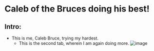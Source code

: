 # Caleb of the Bruces doing his best!
## Intro:
- This is me, Caleb Bruce, trying my hardest.
    - This is the second tab, wherein I am again doing more.
![image](https://th.bing.com/th/id/R.0b72b5e9a1c33e7a23aa7b56952efada?rik=aIkjagkMqXdk2g&riu=http%3a%2f%2fwww.finearttips.com%2fwp-content%2fuploads%2f2013%2f04%2fdo-your-best1.jpg&ehk=buDkEiKWv4rerUXiB379qli4G4KtiFIG%2fbEkWZ%2fMBic%3d&risl=&pid=ImgRaw&r=0)